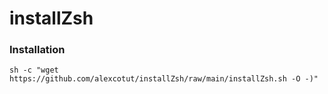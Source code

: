# installZsh

### Installation
```
sh -c "wget https://github.com/alexcotut/installZsh/raw/main/installZsh.sh -O -)"
```
